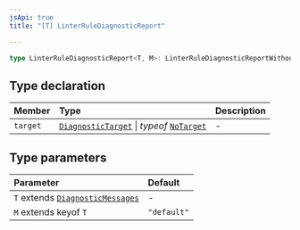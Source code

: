 ```yaml
---
jsApi: true
title: "[T] LinterRuleDiagnosticReport"

---
```

```ts
type LinterRuleDiagnosticReport<T, M>: LinterRuleDiagnosticReportWithoutTarget<T, M> & object;
```

## Type declaration

| Member | Type | Description |
| :------ | :------ | :------ |
| `target` | [`DiagnosticTarget`](DiagnosticTarget.md) \| *typeof* [`NoTarget`](../variables/NoTarget.md) | - |

## Type parameters

| Parameter | Default |
| :------ | :------ |
| `T` extends [`DiagnosticMessages`](../interfaces/DiagnosticMessages.md) | - |
| `M` extends keyof `T` | `"default"` |
